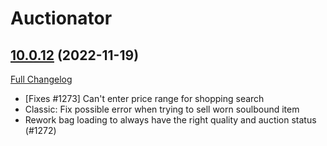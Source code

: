# Auctionator

## [10.0.12](https://github.com/Auctionator/Auctionator/tree/10.0.12) (2022-11-19)
[Full Changelog](https://github.com/Auctionator/Auctionator/compare/10.0.11...10.0.12) 

- [Fixes #1273] Can't enter price range for shopping search  
- Classic: Fix possible error when trying to sell worn soulbound item  
- Rework bag loading to always have the right quality and auction status (#1272)  
